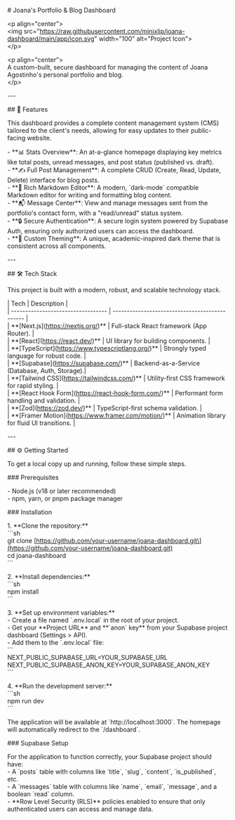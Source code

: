 \# Joana's Portfolio & Blog Dashboard

\<p align="center"\>  
  \<img src="https://raw.githubusercontent.com/minixlip/joana-dashboard/main/app/icon.svg" width="100" alt="Project Icon"\>  
\</p\>

\<p align="center"\>  
  A custom-built, secure dashboard for managing the content of Joana Agostinho's personal portfolio and blog.  
\</p\>

\---

\#\# 🚀 Features

This dashboard provides a complete content management system (CMS) tailored to the client's needs, allowing for easy updates to their public-facing website.

\-   \*\*📊 Stats Overview\*\*: An at-a-glance homepage displaying key metrics like total posts, unread messages, and post status (published vs. draft).  
\-   \*\*✍️ Full Post Management\*\*: A complete CRUD (Create, Read, Update, Delete) interface for blog posts.  
\-   \*\*📝 Rich Markdown Editor\*\*: A modern, \`dark-mode\` compatible Markdown editor for writing and formatting blog content.  
\-   \*\*📬 Message Center\*\*: View and manage messages sent from the portfolio's contact form, with a "read/unread" status system.  
\-   \*\*🔒 Secure Authentication\*\*: A secure login system powered by Supabase Auth, ensuring only authorized users can access the dashboard.  
\-   \*\*🎨 Custom Theming\*\*: A unique, academic-inspired dark theme that is consistent across all components.

\---

\#\# 🛠️ Tech Stack

This project is built with a modern, robust, and scalable technology stack.

| Tech                               | Description                                    |  
| \---------------------------------- | \---------------------------------------------- |  
| \*\*\[Next.js\](https://nextjs.org/)\*\* | Full-stack React framework (App Router).       |  
| \*\*\[React\](https://react.dev/)\*\* | UI library for building components.            |  
| \*\*\[TypeScript\](https://www.typescriptlang.org/)\*\* | Strongly typed language for robust code.       |  
| \*\*\[Supabase\](https://supabase.com/)\*\* | Backend-as-a-Service (Database, Auth, Storage).|  
| \*\*\[Tailwind CSS\](https://tailwindcss.com/)\*\* | Utility-first CSS framework for rapid styling. |  
| \*\*\[React Hook Form\](https://react-hook-form.com/)\*\* | Performant form handling and validation.   |  
| \*\*\[Zod\](https://zod.dev/)\*\* | TypeScript-first schema validation.            |  
| \*\*\[Framer Motion\](https://www.framer.com/motion/)\*\* | Animation library for fluid UI transitions.    |

\---

\#\# ⚙️ Getting Started

To get a local copy up and running, follow these simple steps.

\#\#\# Prerequisites

\-   Node.js (v18 or later recommended)  
\-   npm, yarn, or pnpm package manager

\#\#\# Installation

1\.  \*\*Clone the repository:\*\*  
    \`\`\`sh  
    git clone \[https://github.com/your-username/joana-dashboard.git\](https://github.com/your-username/joana-dashboard.git)  
    cd joana-dashboard  
    \`\`\`

2\.  \*\*Install dependencies:\*\*  
    \`\`\`sh  
    npm install  
    \`\`\`

3\.  \*\*Set up environment variables:\*\*  
    \-   Create a file named \`.env.local\` in the root of your project.  
    \-   Get your \*\*Project URL\*\* and \*\*\`anon\` key\*\* from your Supabase project dashboard (Settings \> API).  
    \-   Add them to the \`.env.local\` file:  
        \`\`\`  
        NEXT\_PUBLIC\_SUPABASE\_URL=YOUR\_SUPABASE\_URL  
        NEXT\_PUBLIC\_SUPABASE\_ANON\_KEY=YOUR\_SUPABASE\_ANON\_KEY  
        \`\`\`

4\.  \*\*Run the development server:\*\*  
    \`\`\`sh  
    npm run dev  
    \`\`\`

The application will be available at \`http://localhost:3000\`. The homepage will automatically redirect to the \`/dashboard\`.

\#\#\# Supabase Setup

For the application to function correctly, your Supabase project should have:  
\- A \`posts\` table with columns like \`title\`, \`slug\`, \`content\`, \`is\_published\`, etc.  
\- A \`messages\` table with columns like \`name\`, \`email\`, \`message\`, and a boolean \`read\` column.  
\- \*\*Row Level Security (RLS)\*\* policies enabled to ensure that only authenticated users can access and manage data.  
